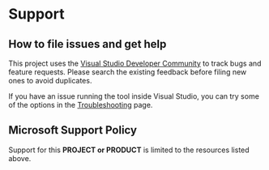 # Support

## How to file issues and get help  

This project uses the [Visual Studio Developer Community](https://developercommunity.visualstudio.com/cpp) to track bugs and feature requests. Please search the existing feedback before filing new ones to avoid duplicates.

If you have an issue running the tool inside Visual Studio, you can try some of the options in the [Troubleshooting](/Docs/Troubleshooting.md) page.

## Microsoft Support Policy

Support for this **PROJECT or PRODUCT** is limited to the resources listed above.
